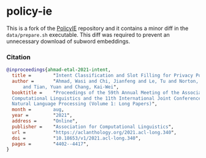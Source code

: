 # policy-ie

This is a fork of the [PolicyIE](https://github.com/wasiahmad/PolicyIE) repository and it contains a minor diff in the `data/prepare.sh` executable. This diff was required to prevent an unnecessary download of subword embeddings.

### Citation

```bibtex
@inproceedings{ahmad-etal-2021-intent,
  title =        "Intent Classification and Slot Filling for Privacy Policies",
  author =       "Ahmad, Wasi and Chi, Jianfeng and Le, Tu and Norton, Thomas
      and Tian, Yuan and Chang, Kai-Wei",
  booktitle =    "Proceedings of the 59th Annual Meeting of the Association for
  Computational Linguistics and the 11th International Joint Conference on
  Natural Language Processing (Volume 1: Long Papers)",
  month =        aug,
  year =         "2021",
  address =      "Online",
  publisher =    "Association for Computational Linguistics",
  url =          "https://aclanthology.org/2021.acl-long.340",
  doi =          "10.18653/v1/2021.acl-long.340",
  pages =        "4402--4417",
}
```
